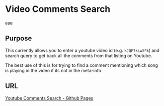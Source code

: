 # Video Comments Search

aaa

## Purpose

This currently allows you to enter a youtube video id (e.g. `kJQP7kiw5Fk`) and search query to get back all the comments from that listing on Youtube.

The best use of this is for trying to find a comment mentioning which song is playing in the video if its not in the meta-info 

## URL

[Youtube Comments Search - Github Pages](https://slpixe.github.io/Video-Comments-Search)